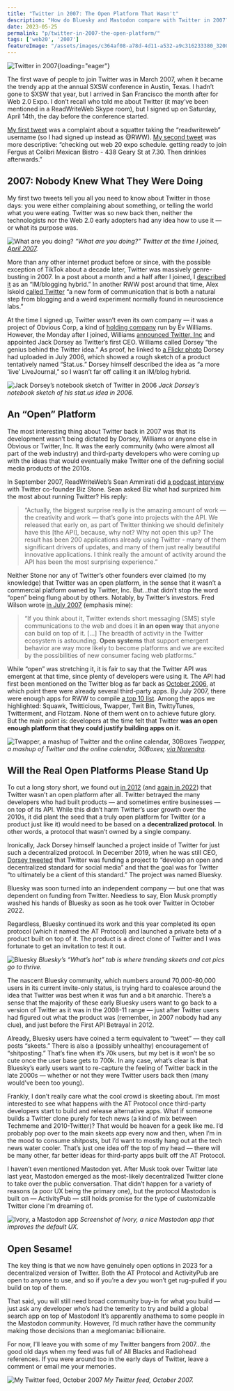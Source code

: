 ```yaml
---
title: "Twitter in 2007: The Open Platform That Wasn't"
description: "How do Bluesky and Mastodon compare with Twitter in 2007? Nobody quite knew what Twitter was back then, yet devs were already building on it."
date: 2023-05-25
permalink: "p/twitter-in-2007-the-open-platform/"
tags: ['web20', '2007']
featureImage: "/assets/images/c364af08-a78d-4d11-a532-a9c316233380_3200x1894.jpg"
---
```


![Twitter in 2007](/assets/images/c364af08-a78d-4d11-a532-a9c316233380_3200x1894.jpg){loading="eager"}

The first wave of people to join Twitter was in March 2007, when it became the trendy app at the annual SXSW conference in Austin, Texas. I hadn’t gone to SXSW that year, but I arrived in San Francisco the month after for Web 2.0 Expo. I don’t recall who told me about Twitter (it may’ve been mentioned in a ReadWriteWeb Skype room), but I signed up on Saturday, April 14th, the day before the conference started.

[My first tweet](https://twitter.com/RWW/status/28274971) was a complaint about a squatter taking the “readwriteweb” username (so I had signed up instead as @RWW). [My second tweet](https://twitter.com/RWW/statuses/28366381) was more descriptive: “checking out web 20 expo schedule. getting ready to join Fergus at Colibri Mexican Bistro - 438 Geary St at 7.30. Then drinkies afterwards.”

2007: Nobody Knew What They Were Doing
--------------------------------------

My first two tweets tell you all you need to know about Twitter in those days: you were either complaining about something, or telling the world what you were eating. Twitter was so new back then, neither the technologists nor the Web 2.0 early adopters had any idea how to use it — or what its purpose was.

![What are you doing?](/assets/images/0b892802-1050-4c7e-8ee5-e982553e1580_1910x1544.png)
*“What are you doing?” Twitter at the time I joined, [April 2007](https://web.archive.org/web/20070416205745/http://twitter.com:80/).*

More than any other internet product before or since, with the possible exception of TikTok about a decade later, Twitter was massively genre-busting in 2007. In a post about a month and a half after I joined, I [described it](https://web.archive.org/web/20070606210555/http://www.readwriteweb.com/archives/amazon_comes_to_twitter.php) as an “IM/blogging hybrid.” In another RWW post around that time, Alex Iskold [called Twitter](https://web.archive.org/web/20070601173750/http://www.readwriteweb.com/archives/evolution_of_communication.php) “a new form of communication that is both a natural step from blogging and a weird experiment normally found in neuroscience labs.”

At the time I signed up, Twitter wasn’t even its own company — it was a project of Obvious Corp, a kind of [holding company](https://web.archive.org/web/20070703203049/http://evhead.com/2006/10/birth-of-obvious-corp_25.asp) run by Ev Williams. However, the Monday after I joined, Williams [announced Twitter, Inc](https://web.archive.org/web/20070702151612/http://blog.obvious.com/2007/04/twitter-inc.html) and appointed Jack Dorsey as Twitter’s first CEO. Williams called Dorsey “the genius behind the Twitter idea.” As proof, he linked to [a Flickr photo](https://flickr.com/photos/jackdorsey/182613360) Dorsey had uploaded in July 2006, which showed a rough sketch of a product tentatively named “Stat.us.” Dorsey himself described the idea as “a more ‘live’ LiveJournal,” so I wasn’t far off calling it an IM/blog hybrid.

![Jack Dorsey’s notebook sketch of Twitter in 2006](/assets/images/250961ed-7936-4e9f-99d1-fa2388301223_1536x2048.jpg)
*Jack Dorsey’s notebook sketch of his stat.us idea in 2006.*

An “Open” Platform
------------------

The most interesting thing about Twitter back in 2007 was that its development wasn’t being dictated by Dorsey, Williams or anyone else in Obvious or Twitter, Inc. It was the early community (who were almost all part of the web industry) and third-party developers who were coming up with the ideas that would eventually make Twitter one of the defining social media products of the 2010s.

In September 2007, ReadWriteWeb’s Sean Ammirati did [a podcast interview](https://web.archive.org/web/20071220074340/http://readwritetalk.com/2007/09/05/biz-stone-co-founder-twitter/) with Twitter co-founder Biz Stone. Sean asked Biz what had surprized him the most about running Twitter? His reply:

> “Actually, the biggest surprise really is the amazing amount of work — the creativity and work — that’s gone into projects with the API. We released that early on, as part of Twitter thinking we should definitely have this \[the API\], because, why not? Why not open this up? The result has been 200 applications already using Twitter - many of them significant drivers of updates, and many of them just really beautiful innovative applications. I think really the amount of activity around the API has been the most surprising experience.”

Neither Stone nor any of Twitter’s other founders ever claimed (to my knowledge) that Twitter was an open platform, in the sense that it wasn’t a commercial platform owned by Twitter, Inc. But…that didn’t stop the word “open” being flung about by others. Notably, by Twitter’s investors. Fred Wilson wrote [in July 2007](https://web.archive.org/web/20070809124923/http://www.unionsquareventures.com/2007/07/twitter.html) (emphasis mine):

> “If you think about it, Twitter extends short messaging (SMS) style communications to the web and does it **in an open way** that anyone can build on top of it. \[…\] The breadth of activity in the Twitter ecosystem is astounding. **Open systems** that support emergent behavior are way more likely to become platforms and we are excited by the possibilities of new consumer facing web platforms.”

While “open” was stretching it, it is fair to say that the Twitter API was emergent at that time, since plenty of developers were using it. The API had first been mentioned on the Twitter blog as far back as [October 2006](https://web.archive.org/web/20070211083814/http://twitter.com/blog/2006/10/twitter-updates.html), at which point there were already several third-party apps. By July 2007, there were enough apps for RWW to compile [a top 10 list](https://web.archive.org/web/20070810012330/http://www.readwriteweb.com/archives/top_10_twitter_apps.php). Among the apps we highlighted: Squawk, Twitticious, Twapper, Twit Bin, TwittyTunes, Twitterment, and Flotzam. None of them went on to achieve future glory. But the main point is: developers at the time felt that Twitter **was an open enough platform that they could justify building apps on it.**

![Twapper, a mashup of Twitter and the online calendar, 30Boxes](/assets/images/a52e0ae2-fd9c-4bcb-ada2-f330552ec7da_1536x2048.jpg)
*Twapper, a mashup of Twitter and the online calendar, 30Boxes; [via Narendra](https://www.flickr.com/photos/narendra/417794800).*

Will the Real Open Platforms Please Stand Up
--------------------------------------------

To cut a long story short, we found out [in 2012](https://www.theverge.com/2012/7/9/3135406/twitter-api-open-closed-facebook-walled-garden) (and [again in 2022](https://thenewstack.io/twitter-turmoil-we-need-an-open-protocol-for-public-discourse/)) that Twitter wasn’t an open platform after all. Twitter betrayed the many developers who had built products — and sometimes entire businesses — on top of its API. While this didn’t harm Twitter’s user growth over the 2010s, it did plant the seed that a truly open platform for Twitter (or a product just like it) would need to be based on a **decentralized protocol**. In other words, a protocol that wasn’t owned by a single company.

Ironically, Jack Dorsey himself launched a project inside of Twitter for just such a decentralized protocol. In December 2019, when he was still CEO, [Dorsey tweeted](https://twitter.com/jack/status/1204766078468911106) that Twitter was funding a project to “develop an open and decentralized standard for social media” and that the goal was for Twitter “to ultimately be a client of this standard.” The project was named Bluesky.

Bluesky was soon turned into an independent company — but one that was dependent on funding from Twitter. Needless to say, Elon Musk promptly washed his hands of Bluesky as soon as he took over Twitter in October 2022.

Regardless, Bluesky continued its work and this year completed its open protocol (which it named the AT Protocol) and launched a private beta of a product built on top of it. The product is a direct clone of Twitter and I was fortunate to get an invitation to test it out.

![Bluesky](/assets/images/feaa805c-320d-4f31-a1c5-c7b4708abb53_1692x1396.jpg)
*Bluesky’s “What’s hot” tab is where trending skeets and cat pics go to thrive.*

The nascent Bluesky community, which numbers around 70,000-80,000 users in its current invite-only status, is trying hard to coalesce around the idea that Twitter was best when it was fun and a bit anarchic. There’s a sense that the majority of these early Bluesky users want to go back to a version of Twitter as it was in the 2008-11 range — just after Twitter users had figured out what the product was (remember, in 2007 nobody had any clue), and just before the First API Betrayal in 2012.

Already, Bluesky users have coined a term equivalent to “tweet” — they call posts “skeets.” There is also a (possibly unhealthy) encouragement of “shitposting.” That’s fine when it’s 70k users, but my bet is it won’t be so cute once the user base gets to 700k. In any case, what’s clear is that Bluesky’s early users want to re-capture the feeling of Twitter back in the late 2000s — whether or not they were Twitter users back then (many would’ve been too young).

Frankly, I don’t really care what the cool crowd is skeeting about. I’m most interested to see what happens with the AT Protocol once third-party developers start to build and release alternative apps. What if someone builds a Twitter clone purely for tech news (a kind of mix between Techmeme and 2010-Twitter)? That would be heaven for a geek like me. I’d probably pop over to the main skeets app every now and then, when I’m in the mood to consume shitposts, but I’d want to mostly hang out at the tech news water cooler. That’s just one idea off the top of my head — there will be many other, far better ideas for third-party apps built off the AT Protocol.

I haven’t even mentioned Mastodon yet. After Musk took over Twitter late last year, Mastodon emerged as the most-likely decentralized Twitter clone to take over the public conversation. That didn’t happen for a variety of reasons (a poor UX being the primary one), but the protocol Mastodon is built on — ActivityPub — still holds promise for the type of customizable Twitter clone I'm dreaming of.

![Ivory, a Mastodon app](/assets/images/fe53b3ca-4b2b-4981-acb0-7624ceb2e544_828x1792.jpg)
*Screenshot of Ivory, a nice Mastodon app that improves the default UX.*

Open Sesame!
------------

The key thing is that we now have genuinely open options in 2023 for a decentralized version of Twitter. Both the AT Protocol and ActivityPub are open to anyone to use, and so if you’re a dev you won’t get rug-pulled if you build on top of them.

That said, you will still need broad community buy-in for what you build — just ask any developer who’s had the temerity to try and build a global search app on top of Mastodon! It’s apparently anathema to some people in the Mastodon community. However, I’d much rather have the community making those decisions than a meglomaniac billionaire.

For now, I’ll leave you with some of my Twitter bangers from 2007…the good old days when my feed was full of All Blacks and Radiohead references. If you were around too in the early days of Twitter, leave a comment or email me your memories.

![My Twitter feed, October 2007](/assets/images/dc8a0c42-b5a4-4f94-89b8-c520f9593621_1782x1810.png)
*My Twitter feed, October 2007.*